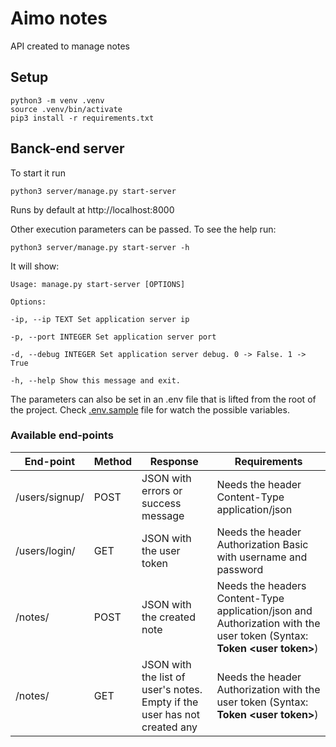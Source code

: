 # Aimo notes

API created to manage notes

## Setup
```
python3 -m venv .venv
source .venv/bin/activate
pip3 install -r requirements.txt
```
## Banck-end server
To start it run
```
python3 server/manage.py start-server
```
Runs by default at http://localhost:8000


Other execution parameters can be passed. To see the help run:
```
python3 server/manage.py start-server -h
```
It will show:
```
Usage: manage.py start-server [OPTIONS]

Options:

-ip, --ip TEXT Set application server ip

-p, --port INTEGER Set application server port

-d, --debug INTEGER Set application server debug. 0 -> False. 1 -> True

-h, --help Show this message and exit.
```
The parameters can also be set in an .env file that is lifted from the root of the project. Check [.env.sample](https://github.com/EduuardoPerez/Aimo-notes/blob/master/.env.sample) file for watch the possible variables.

### Available end-points
| End-point      | Method | Response | Requirements |
| -------------- | ------ | -------- | ------------ |
| /users/signup/ | POST | JSON with errors or success message | Needs the header Content-Type application/json |
| /users/login/ | GET | JSON with the user token | Needs the header Authorization Basic with username and password |
| /notes/ | POST | JSON with the created note | Needs the headers Content-Type application/json and Authorization with the user token (Syntax: **Token \<user  token\>**) |
| /notes/ | GET | JSON with the list of user's notes. Empty if the user has not created any | Needs the header Authorization with the user token (Syntax: **Token \<user  token\>**) |
